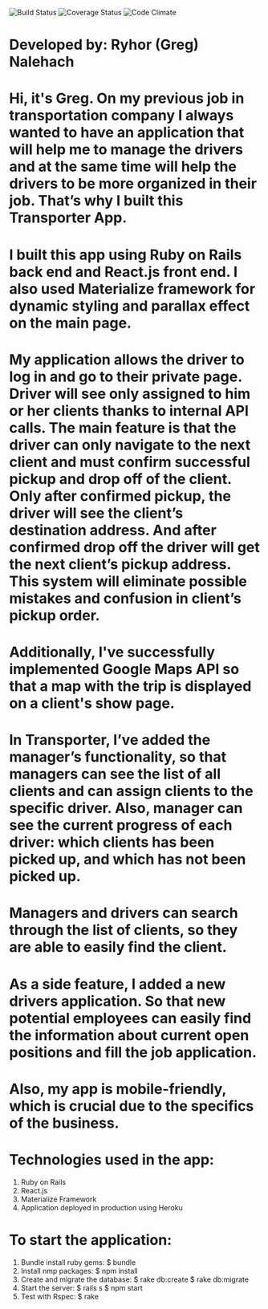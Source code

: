 ![Build Status](https://codeship.com/projects/6c375940-5823-0135-2444-6619bdfa7b53/status?branch=master)
![Coverage Status](https://coveralls.io/repos/github/ryhornalehach/transporter-app/badge.svg?branch=master)
![Code Climate](https://codeclimate.com/github/ryhornalehach/transporter-app.png)

# Developed by: Ryhor (Greg) Nalehach
# Hi, it's Greg. On my previous job in transportation company I always wanted to have an application that will help me to manage the drivers and at the same time will help the drivers to be more organized in their job. That’s why I built this Transporter App.
# I built this app using Ruby on Rails back end and React.js front end. I also used Materialize framework for dynamic styling and parallax effect on the main page.
# My application allows the driver to log in and go to their private page. Driver will see only assigned to him or her clients thanks to internal API calls. The main feature is that the driver can only navigate to the next client and must confirm successful pickup and drop off of the client.  Only after confirmed pickup, the driver will see the client’s destination address. And after confirmed drop off the driver will get the next client’s pickup address. This system will eliminate possible mistakes and confusion in client’s pickup order.
# Additionally, I've successfully implemented Google Maps API so that a map with the trip is displayed on a client's show page.
# In Transporter, I’ve added the manager’s functionality, so that managers can see the list of all clients and can assign clients to the specific driver. Also, manager can see the current progress of each driver: which clients has been picked up, and which has not been picked up.
# Managers and drivers can search through the list of clients, so they are able to easily find the client.
# As a side feature, I added a new drivers application. So that new potential employees can easily find the information about current open positions and fill the job application.
# Also, my app is mobile-friendly, which is crucial due to the specifics of the business.


# Technologies used in the app:
  1. Ruby on Rails
  2. React.js
  3. Materialize Framework
  4. Application deployed in production using Heroku

# To start the application:
  1. Bundle install ruby gems:
    $ bundle
  2. Install nmp packages:
    $ npm install
  3. Create and migrate the database:
    $ rake db:create
    $ rake db:migrate
  4. Start the server:
    $ rails s
    $ npm start
  5. Test with Rspec:
    $ rake
